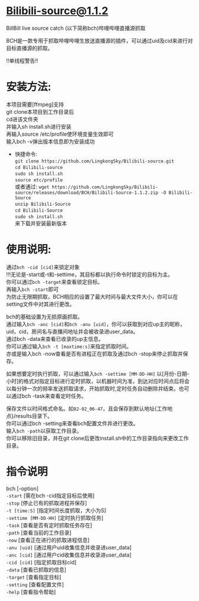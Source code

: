 # Bilibili-source@1.1.2
BillBill live source catch (以下简称bch)哔哩哔哩直播源抓取<br>

BCH是一款专用于抓取哔哩哔哩生放送直播源的插件，可以通过uid及cid来进行对目标直播源的抓取。

!!单线程警告!!

# 安装方法:
本项目需要[ffmpeg]支持<br>
git clone本项目到工作目录后<br>
cd进该文件夹<br>
并输入sh install.sh进行安装<br>
再输入source /etc/profile使环境变量生效即可<br>
输入bch -v弹出版本信息即为安装成功<br>

* 快捷命令:<br>
`git clone https://github.com/LingkongSky/Bilibili-source.git`<br>
`cd Bilibili-source`<br>
`sudo sh install.sh`<br>
`source etc/profile`<br>
或者通过:
`wget https://github.com/LingkongSky/Bilibili-source/releases/download/BCH/Bilibili-Source-1.1.2.zip -O Bilibili-Source`<br>
`unzip Bilibili-Source`<br>
`cd Bilibili-Source`<br>
`sudo sh install.sh`<br>
来下载并安装最新版本
# 使用说明:
通过`bch -cid [cid]`来锁定对象<br>
!!!无论是-start或-t和-settime，其目标都以执行命令时锁定的目标为主。<br>
你可以通过`bch -target`来查看锁定目标。<br>
再输入`bch -start`即可<br>
为防止无限期抓取，BCH相应的设置了最大时间与最大文件大小，你可以在setting文件中对其进行更改。<br>

bch的基础设置为无损原画抓取。<br>
通过输入`bch -anc [cid]`和`bch -anu [uid]`，你可以获取到对应up主的昵称，uid，cid，房间名与直播间地址并会被收录进user_data。<br>
通过bch -data来查看已收录的up主信息。<br>
你可以通过输入`bch -t [maxtime:s]`来指定抓取时间。<br>
亦或是输入bch -now查看是否有进程正在抓取及通过bch -stop来停止抓取并保存。<br>

如果想要定时执行抓取，可以通过输入`bch -settime [MM-DD-HH]`  以[月份-日期-小时]的格式对指定目标进行定时抓取，以机器时间为准，到达对应时间点后将会以每分钟一次的频率发送抓取请求，开始抓取时,定时任务自动删除并结束。也可以通过bch -task来查看定时任务。<br>

保存文件以时间格式命名。如`02-02_06-47`，且会保存到默认地址{工作地点}/results目录下。<br>
你可以通过bch -setting来查看bch配置文件并进行更改。<br>
输入`bch -path`以获取工作目录。<br>
你可以移除旧目录，并在git clone后更改install.sh中的工作目录指向来更改工作目录。<br>

# 指令说明
bch [-option]<br>
`-start` [需在bch -cid指定目标后使用]<br>
`-stop` [停止已有的抓取进程并保存]<br>
`-t [time:S]` [指定时间长度抓取，大小为S]<br>
`-settime [MM-DD-HH]` [定时执行抓取任务]<br>
`-task` [查看是否有定时抓取任务存在]<br>
`-path` [查看当前的工作目录]<br>
`-now` [查看正在进行的抓取进程信息]<br>
`-anu [uid]` [通过用户uid收集信息并收录进user_data]<br>
`-anc [cid]` [通过用户cid收集信息并收录进user_data]<br>
`-cid [cid]` [指定抓取目标cid]<br>
`-data` [查看已抓取的信息]<br>
`-target` [查看指定目标]<br>
`-setting` [查看配置文件]<br>
`-help` [查看指令帮助]